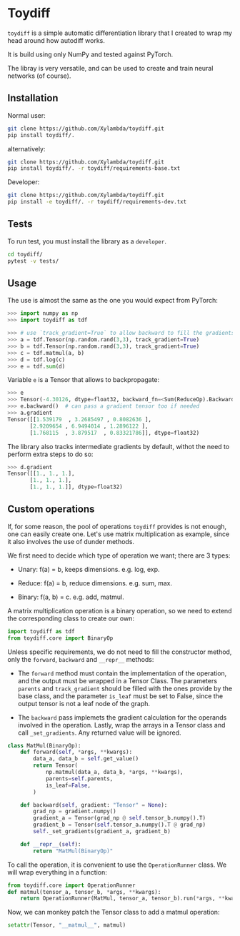 # Toydiff

`toydiff` is a simple automatic differentiation library that I created to wrap
my head around how autodiff works.

It is build using only NumPy and tested against PyTorch.

The libray is very versatile, and can be used to create and train neural
networks (of course).

## Installation
Normal user:
```bash
git clone https://github.com/Xylambda/toydiff.git
pip install toydiff/.
```

alternatively:
```bash
git clone https://github.com/Xylambda/toydiff.git
pip install toydiff/. -r toydiff/requirements-base.txt
```

Developer:
```bash
git clone https://github.com/Xylambda/toydiff.git
pip install -e toydiff/. -r toydiff/requirements-dev.txt
```

## Tests
To run test, you must install the library as a `developer`.

```bash
cd toydiff/
pytest -v tests/
```

## Usage
The use is almost the same as the one you would expect from PyTorch:

```python
>>> import numpy as np
>>> import toydiff as tdf

>>> # use `track_gradient=True` to allow backward to fill the gradients
>>> a = tdf.Tensor(np.random.rand(3,3), track_gradient=True)
>>> b = tdf.Tensor(np.random.rand(3,3), track_gradient=True)
>>> c = tdf.matmul(a, b)
>>> d = tdf.log(c)
>>> e = tdf.sum(d)
```

Variable `e` is a Tensor that allows to backpropagate:
```python
>>> e
>>> Tensor(-4.30126, dtype=float32, backward_fn=<Sum(ReduceOp).Backward>)
>>> e.backward()  # can pass a gradient tensor too if needed
>>> a.gradient
Tensor([[1.539179  , 3.2685497 , 0.8082636 ],
       [2.9209654 , 6.9494014 , 1.2896122 ],
       [1.768115  , 3.879517  , 0.83321786]], dtype=float32)
```

The library also tracks intermediate gradients by default, withot the need to
perform extra steps to do so:

```python
>>> d.gradient
Tensor([[1., 1., 1.],
       [1., 1., 1.],
       [1., 1., 1.]], dtype=float32)
```

## Custom operations
If, for some reason, the pool of operations `toydiff` provides is not enough,
one can easily create one. Let's use matrix multiplication as example, since it
also involves the use of dunder methods.

We first need to decide which type of operation we want; there are 3 types:
* Unary: f(a) = b, keeps dimensions. e.g. log, exp.

* Reduce: f(a) = b, reduce dimensions. e.g. sum, max.

* Binary: f(a, b) = c. e.g. add, matmul.

A matrix multiplication operation is a binary operation, so we need to extend
the corresponding class to create our own:


```python
import toydiff as tdf
from toydiff.core import BinaryOp
```

Unless specific requirements, we do not need to fill the constructor method,
only the `forward`, `backward` and `__repr__` methods:
* The `forward` method must contain the implementation of the operation,
and the output must be wrapped in a Tensor Class. The parameters `parents`
and `track_gradient` should be filled with the ones provide by the base
class, and the parameter `is_leaf` must be set to False, since the output
tensor is not a leaf node of the graph.

* The `backward` pass implemets the gradient calculation for the operands
involved in the operation. Lastly, wrap the arrays in a Tensor class and call
`_set_gradients`. Any returned value will be ignored.


```python
class MatMul(BinaryOp):
    def forward(self, *args, **kwargs):
        data_a, data_b = self.get_value()
        return Tensor(
            np.matmul(data_a, data_b, *args, **kwargs),
            parents=self.parents,
            is_leaf=False,
        )

    def backward(self, gradient: "Tensor" = None):
        grad_np = gradient.numpy()
        gradient_a = Tensor(grad_np @ self.tensor_b.numpy().T)
        gradient_b = Tensor(self.tensor_a.numpy().T @ grad_np)
        self._set_gradients(gradient_a, gradient_b)

    def __repr__(self):
        return "MatMul(BinaryOp)"
```

To call the operation, it is convenient to use the `OperationRunner` class. We
will wrap everything in a function:

```python
from toydiff.core import OperationRunner
def matmul(tensor_a, tensor_b, *args, **kwargs):
    return OperationRunner(MatMul, tensor_a, tensor_b).run(*args, **kwargs)
```

Now, we can monkey patch the Tensor class to add a matmul operation:
```python
setattr(Tensor, "__matmul__", matmul)
```